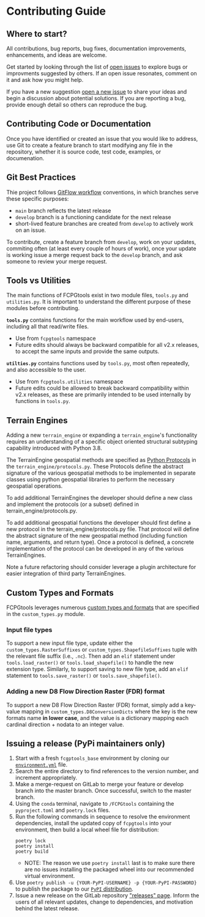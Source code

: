 Contributing Guide
===================

## Where to start?
All contributions, bug reports, bug fixes, documentation improvements, enhancements, and ideas are welcome.

Get started by looking through the list of [open issues](https://code.usgs.gov/StreamStats/data-preparation/cpg/FCPGtools/-/issues) to explore bugs or improvments suggested by others. If an open issue resonates, comment on it and ask how you might help.

If you have a new suggestion [open a new issue](https://code.usgs.gov/StreamStats/data-preparation/cpg/FCPGtools/-/issues) to share your ideas and begin a discussion about potential solutions. If you are reporting a bug, provide enough detail so others can reproduce the bug.

## Contributing Code or Documentation
Once you have identified or created an issue that you would like to address, use Git to create a feature branch to start modifying any file in the repository, whether it is source code, test code, examples, or documenation.


## Git Best Practices
Thie project follows [GitFlow workflow](https://www.atlassian.com/git/tutorials/comparing-workflows/gitflow-workflow) conventions, in which branches serve these specific purposes:
- `main` branch reflects the latest release
- `develop` branch is a functioning candidate for the next release
- short-lived feature branches are created from `develop` to actively work on an issue.

To contribute, create a feature branch from `develop`, work on your updates, commiting often (at least every couple of hours of work), once your update is working issue a merge request back to the `develop` branch, and ask someone to review your merge request.

## Tools vs Utilities
The main functions of FCPGtools exist in two module files, `tools.py` and `utilities.py`. It is important to understand the different purpose of these modules before contributing.

**`tools.py`** contains functions for the main workflow used by end-users, including all that read/write files.
- Use from `fcpgtools` namespace
- Future edits should always be backward compatible for all v2.x releases, to accept the same inputs and provide the same outputs.

**`utilties.py`** contains functions used by `tools.py`, most often repeatedly, and also accessible to the user.
- Use from `fcpgtools.utilities` namespace
- Future edits could be allowed to break backward compatibility within v2.x releases, as these are primarily intended to be used internally by functions in `tools.py`.


## Terrain Engines
Adding a new `terrain_engine` or expanding a `terrain_engine`'s functionality requires an understanding of a specific object oriented structural subtyping capability introduced with Python 3.8.

The TerrainEngine geospatial methods are specified as [Python Protocols](https://peps.python.org/pep-0544/) in the `terrain_engine/protocols.py`. These Protocols define the abstract signature of the various geospatial methods to be implemented in separate classes using python geospatial libraries to perform the necessary geospatial operations.

To add additional TerrainEngines the developer should define a new class and implement the protocols (or a subset) defined in terrain_engine/protocols.py.

To add additional geospatial functions the developer should first define a new protocol in the terrain_engine/protocols.py file. That protocol will define the abstract signature of the new geospatial method (including function name, arguments, and return type). Once a protocol is defined, a concrete implementation of the protocol can be developed in any of the various TerrainEngines.

Note a future refactoring should consider leverage a plugin architecture for easier integration of third party TerrainEngines.

## Custom Types and Formats
FCPGtools leverages numerous [custom types and formats](https://usgs.github.io/water-fcpg-tools/build/html/custom_types.html) that are specified in the `custom_types.py` module.

### Input file types
To support a new input file type, update either the `custom_types.RasterSuffixes` or `custom_types.ShapefileSuffixes` tuple with the relevant file suffix (i.e., `.nc`). Then add an `elif` statement under `tools.load_raster()` or `tools.load_shapefile()` to handle the new extension type. Similarly, to support saving to new file type, add an `elif` statement to `tools.save_raster()` or `tools.save_shapefile()`.


### Adding a new D8 Flow Direction Raster (FDR) format
To support a new D8 Flow Direction Raster (FDR) format, simply add a key-value mapping in `custom_types.D8ConversionDicts` where the key is the new formats name **in lower case**, and the value is a dictionary mapping each cardinal direction + nodata to an integer value.

## Issuing a release (PyPi maintainers only)
1. Start with a fresh `fcgptools_base` environment by cloning our [`environment.yml`](https://code.usgs.gov/StreamStats/data-preparation/cpg/FCPGtools/-/blob/master/environment.yml) file.
2. Search the entire directory to find references to the version number, and increment appropriately.
3. Make a merge-request on GitLab to merge your feature or develop branch into the master branch. Once successful, switch to the master branch.
4. Using the `conda` terminal, navigate to `/FCPGtools` containing the `pyproject.toml` and `poetry.lock` files.
5. Run the following commands in sequence to resolve the environment dependencies, install the updated copy of `fcpgtools` into your environment, then build a local wheel file for distribution:
    ```
    poetry lock
    poetry install
    poetry build
    ```
    * NOTE: The reason we use `poetry install` last is to make sure there are no issues installing the packaged wheel into our recommended virtual environment.
6. Use `poetry publish -u {YOUR-PyPI-USERNAME} -p {YOUR-PyPI-PASSWORD}` to publish the package to our [`PyPI` distribution](https://pypi.org/project/fcpgtools/).
7. Issue a new release on the GitLab repository ["releases" page](https://code.usgs.gov/StreamStats/data-preparation/cpg/FCPGtools/-/releases). Inform the users of all relevant updates, change to dependencies, and motivation behind the latest release.